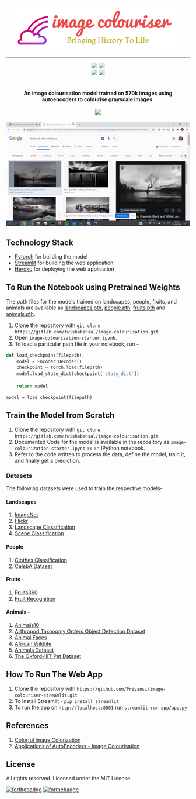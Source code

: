 <div align="center"><img src="logo.png" /></div>
<hr />
<div align="center">
<img src="https://img.shields.io/badge/PyTorch%20-%23EE4C2C.svg?&style=for-the-badge&logo=PyTorch&logoColor=white" href="https://pytorch.org/" />
<img src="https://img.shields.io/badge/heroku%20-%23430098.svg?&style=for-the-badge&logo=heroku&logoColor=white" href="https://heroku.com/" />
</div>

<div align="center">
<img src="https://img.shields.io/pypi/l/ansicolortags.svg" href="https://pypi.python.org/pypi/ansicolortags/" />
<img src="https://img.shields.io/github/contributors/priyansi/colourful-image-colourisation">
</div>

<br />

<div align="center"><h4> An image colourisation model trained on 570k images using autoencoders to colourise grayscale images.</h4></div>

<div align="center"><img src="https://forthebadge.com/images/badges/check-it-out.svg" href="https://image-colouriser-streamlit.herokuapp.com/" /></div>

<br />

<div align="center"><img src="demo.gif" /></div>

## Technology Stack
- [Pytorch](https://pytorch.org/) for building the model
- [Streamlit](https://www.streamlit.io/) for building the web application
- [Heroku](https://heroku.com/) for deploying the web application

## To Run the Notebook using Pretrained Weights

The path files for the models trained on landscapes, people, fruits, and animals are available as [landscapes.pth](https://github.com/Priyansi/image-colouriser-streamlit/blob/master/app/landscapes.pth), [people.pth](https://github.com/Priyansi/image-colouriser-streamlit/blob/master/app/people.pth), [fruits.pth](https://github.com/Priyansi/image-colouriser-streamlit/blob/master/app/fruits.pth) and [animals.pth](https://github.com/Priyansi/image-colouriser-streamlit/blob/master/app/animals.pth).

1. Clone the repository with `git clone https://gitlab.com/twishabansal/image-colourisation.git`
2. Open `image-colourization-starter.ipynb`.
3. To load a particular path file in your notebook, run -
```python
def load_checkpoint(filepath): 
    model = Encoder_Decoder()
    checkpoint = torch.load(filepath)
    model.load_state_dict(checkpoint['state_dict'])
    
    return model
```
```
model = load_checkpoint(filepath)
```

## Train the Model from Scratch

1. Clone the repository with `git clone https://gitlab.com/twishabansal/image-colourisation.git`<br>
2. Documented Code for the model is available in the repository as `image-colourization-starter.ipynb` as an IPython notebook.<br>
3. Refer to the code written to process the data, define the model, train it, and finally get a prediction.

### Datasets 
The following datasets were used to train the respective models-
#### Landscapes
1. [ImageNet](https://www.kaggle.com/lijiyu/imagenet)
2. [Flickr](https://www.kaggle.com/hsankesara/flickr-image-dataset)
3. [Landscape Classification](https://www.kaggle.com/huseynguliyev/landscape-classification)
4. [Scene Classification](https://www.kaggle.com/nitishabharathi/scene-classification)
#### People
1. [Clothes Classification](https://www.kaggle.com/salil007/caavo)
2. [CelebA Dataset](https://www.kaggle.com/jessicali9530/celeba-dataset)
#### Fruits -
1. [Fruits360](https://www.kaggle.com/moltean/fruits)
2. [Fruit Recognition](https://www.kaggle.com/chrisfilo/fruit-recognition)
#### Animals -
1. [Animals10](https://www.kaggle.com/alessiocorrado99/animals10)
2. [Arthropod Taxonomy Orders Object Detection Dataset](https://www.kaggle.com/mistag/arthropod-taxonomy-orders-object-detection-dataset)
3. [Animal Faces](https://www.kaggle.com/andrewmvd/animal-faces)
4. [African Wildlife](https://www.kaggle.com/biancaferreira/african-wildlife)
5. [Animals Dataset](https://www.kaggle.com/navneetsurana/animaldataset)
6. [The Oxford-IIIT Pet Dataset](https://www.kaggle.com/tanlikesmath/the-oxfordiiit-pet-dataset)

## How To Run The Web App
1. Clone the repository with `https://github.com/Priyansi/image-colouriser-streamlit.git`
2. To install Streamlit - `pip install streamlit`
3. To run the app on `http://localhost:8501` run `streamlit run app/app.py`

## References
1. [Colorful Image Colorization](https://arxiv.org/pdf/1603.08511.pdf)
2. [Applications of AutoEncoders - Image Colourisation](https://github.com/bnsreenu/python_for_microscopists)

## License
All rights reserved. Licensed under the MIT License.

[![forthebadge](https://forthebadge.com/images/badges/built-with-love.svg)](https://forthebadge.com)
[![forthebadge](https://forthebadge.com/images/badges/open-source.svg)](https://forthebadge.com)
